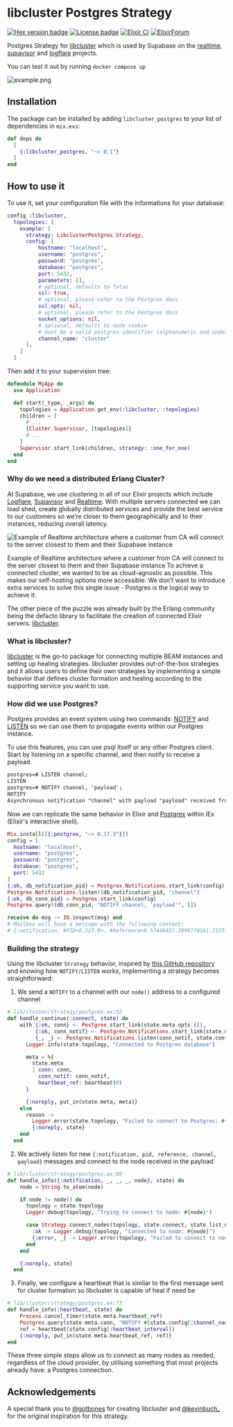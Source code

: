 # libcluster Postgres Strategy

[![Hex version badge](https://img.shields.io/hexpm/v/libcluster_postgres.svg)](https://hex.pm/packages/libcluster_postgres)
[![License badge](https://img.shields.io/hexpm/l/libcluster_postgres.svg)](https://github.com/supabase/libcluster_postgres/blob/main/LICENSE)
[![Elixir CI](https://github.com/supabase/libcluster_postgres/actions/workflows/elixir.yaml/badge.svg)](https://github.com/supabase/libcluster_postgres/actions/workflows/elixir.yaml)
[![ElixirForum](https://img.shields.io/badge/Elixir_Forum-grey)](https://elixirforum.com/t/libcluster-postgres-clustering-strategy-for-libcluster/60053)

Postgres Strategy for [libcluster](https://hexdocs.pm/libcluster/) which is used by Supabase on the [realtime](https://github.com/supabase/realtime), [supavisor](https://github.com/supabase/supavisor) and [logflare](https://github.com/logflare/logflare) projects.

You can test it out by running `docker compose up`

![example.png](https://github.com/supabase/libcluster_postgres/blob/main/example.png?raw=true)

## Installation

The package can be installed
by adding `libcluster_postgres` to your list of dependencies in `mix.exs`:

```elixir
def deps do
  [
    {:libcluster_postgres, "~> 0.1"}
  ]
end
```

## How to use it

To use it, set your configuration file with the informations for your database:

```elixir
config :libcluster,
  topologies: [
    example: [
      strategy: LibclusterPostgres.Strategy,
      config: [
          hostname: "localhost",
          username: "postgres",
          password: "postgres",
          database: "postgres",
          port: 5432,
          parameters: [],
          # optional, defaults to false
          ssl: true,
          # optional, please refer to the Postgrex docs
          ssl_opts: nil,
          # optional, please refer to the Postgrex docs
          socket_options: nil,
          # optional, defaults to node cookie
          # must be a valid postgres identifier (alphanumeric and underscores only) with valid length
          channel_name: "cluster"
      ],
    ]
  ]
```

Then add it to your supervision tree:

```elixir
defmodule MyApp do
  use Application

  def start(_type, _args) do
    topologies = Application.get_env(:libcluster, :topologies)
    children = [
      # ...
      {Cluster.Supervisor, [topologies]}
      # ...
    ]
    Supervisor.start_link(children, strategy: :one_for_one)
  end
end
```
### Why do we need a distributed Erlang Cluster?

At Supabase, we use clustering in all of our Elixir projects which include [Logflare](https://github.com/Logflare/logflare), [Supavisor](https://github.com/supabase/supavisor) and [Realtime](https://github.com/supabase/realtime). With multiple servers connected we can load shed, create globally distributed services and provide the best service to our customers so we’re closer to them geographically and to their instances, reducing overall latency.

![Example of Realtime architecture where a customer from CA will connect to the server closest to them and their Supabase instance](https://github.com/supabase/libcluster_postgres/blob/main/realtime_example.png?raw=true)

Example of Realtime architecture where a customer from CA will connect to the server closest to them and their Supabase instance
To achieve a connected cluster, we wanted to be as cloud-agnostic as possible. This makes our self-hosting options more accessible. We don’t want to introduce extra services to solve this single issue - Postgres is the logical way to achieve it.

The other piece of the puzzle was already built by the Erlang community being the defacto library to facilitate the creation of connected Elixir servers: [libcluster](https://github.com/bitwalker/libcluster).

### What is libcluster?

[libcluster](https://github.com/bitwalker/libcluster) is the go-to package for connecting multiple BEAM instances and setting up healing strategies. libcluster provides out-of-the-box strategies and it allows users to define their own strategies by implementing a simple behavior that defines cluster formation and healing according to the supporting service you want to use.

### How did we use Postgres?

Postgres provides an event system using two commands: [NOTIFY](https://www.postgresql.org/docs/current/sql-notify.html) and [LISTEN](https://www.postgresql.org/docs/current/sql-listen.html) so we can use them to propagate events within our Postgres instance.

To use this features, you can use psql itself or any other Postgres client. Start by listening on a specific channel, and then notify to receive a payload.

```markdown
postgres=# LISTEN channel;
LISTEN
postgres=# NOTIFY channel, 'payload';
NOTIFY
Asynchronous notification "channel" with payload "payload" received from server process with PID 326.
```

Now we can replicate the same behavior in Elixir and [Postgrex](https://hex.pm/packages/postgrex) within IEx (Elixir's interactive shell).

```elixir
Mix.install([{:postgrex, "~> 0.17.3"}])
config = [
  hostname: "localhost",
  username: "postgres",
  password: "postgres",
  database: "postgres",
  port: 5432
]
{:ok, db_notification_pid} = Postgrex.Notifications.start_link(config)
Postgrex.Notifications.listen!(db_notification_pid, "channel")
{:ok, db_conn_pid} = Postgrex.start_link(config)
Postgrex.query!(db_conn_pid, "NOTIFY channel, 'payload'", [])

receive do msg -> IO.inspect(msg) end
# Mailbox will have a message with the following content:
# {:notification, #PID<0.223.0>, #Reference<0.57446457.3896770561.212335>, "channel", "test"}
```

### Building the strategy

Using the libcluster `Strategy` behavior, inspired by [this GitHub repository](https://github.com/kevbuchanan/libcluster_postgres) and knowing how `NOTIFY/LISTEN` works, implementing a strategy becomes straightforward:

1. We send a `NOTIFY` to a channel with our `node()` address to a configured channel

```elixir
# lib/cluster/strategy/postgres.ex:52
def handle_continue(:connect, state) do
    with {:ok, conn} <- Postgrex.start_link(state.meta.opts.()),
         {:ok, conn_notif} <- Postgrex.Notifications.start_link(state.meta.opts.()),
         {_, _} <- Postgrex.Notifications.listen(conn_notif, state.config[:channel_name]) do
      Logger.info(state.topology, "Connected to Postgres database")

      meta = %{
        state.meta
        | conn: conn,
          conn_notif: conn_notif,
          heartbeat_ref: heartbeat(0)
      }

      {:noreply, put_in(state.meta, meta)}
    else
      reason ->
        Logger.error(state.topology, "Failed to connect to Postgres: #{inspect(reason)}")
        {:noreply, state}
    end
  end
```

2. We actively listen for new `{:notification, pid, reference, channel, payload}` messages and connect to the node received in the payload

```elixir
# lib/cluster/strategy/postgres.ex:80
def handle_info({:notification, _, _, _, node}, state) do
    node = String.to_atom(node)

    if node != node() do
      topology = state.topology
      Logger.debug(topology, "Trying to connect to node: #{node}")

      case Strategy.connect_nodes(topology, state.connect, state.list_nodes, [node]) do
        :ok -> Logger.debug(topology, "Connected to node: #{node}")
        {:error, _} -> Logger.error(topology, "Failed to connect to node: #{node}")
      end
    end

    {:noreply, state}
  end
```

3. Finally, we configure a heartbeat that is similar to the first message sent for cluster formation so libcluster is capable of heal if need be

```elixir
# lib/cluster/strategy/postgres.ex:73
def handle_info(:heartbeat, state) do
    Process.cancel_timer(state.meta.heartbeat_ref)
    Postgrex.query(state.meta.conn, "NOTIFY #{state.config[:channel_name]}, '#{node()}'", [])
    ref = heartbeat(state.config[:heartbeat_interval])
    {:noreply, put_in(state.meta.heartbeat_ref, ref)}
end
```

These three simple steps allow us to connect as many nodes as needed, regardless of the cloud provider, by utilising something that most projects already have: a Postgres connection.

## Acknowledgements

A special thank you to [@gotbones](https://twitter.com/gotbones) for creating libcluster and [@kevinbuch\_](https://twitter.com/kevinbuch_) for the original inspiration for this strategy.
